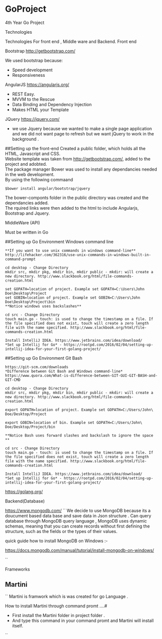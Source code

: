 
# GoProject
4th Year Go Project



Technologies 


Technologies For front end , Middle ware and Backend.
Front end

Bootstrap
http://getbootstrap.com/

We used bootstrap because: 

- Speed development 
- Responsiveness

AngularJS
https://angularjs.org/

- REST Easy.
- MVVM to the Rescue
- Data Binding and Dependency Injection
- Makes HTML your Template

JQuery
https://jquery.com/

- we use Jquery because we wanted to make a single page application and we did not want page to refresh but we want jQuery to work in the background . 

##Setting up the front-end 
Created a public folder, which holds all the HTML, Javascript and CSS.  
Website template was taken from http://getbootstrap.com/, added to the project and adobted.  
The package manager Bower was used to install any dependancies needed in the web development.   
By using the following commaand    
```linux
$bower install angular/bootstrap/jquery  
```
The bower-componts folder in the public directory was created and the dependancies added.  
The rquired links were then added to the html to include Angularjs, Bootstrap and Jquery.


MiddleWare (API)

Must be written in Go

##Setting up Go Environment Windows command line
```
**If you want to use unix commands in windows command-line**
http://lifehacker.com/362316/use-unix-commands-in-windows-built-in-command-prompt

cd desktop - Change Directory
mkdir src, mkdir pkg, mkdir bin, mkdir public - mkdir: will create a new directory. http://www.slackbook.org/html/file-commands-creation.html

set GOPATH=location of project. Example set GOPATH=C:\Users\John Doe\Desktop\Project
set GOBIN=location of project. Example set GOBIN=C:\Users\John Doe\Desktop\Project\bin
**Notice windows uses backslashes**

cd src - Change Directory
touch main.go - touch: is used to change the timestamp on a file. If the file specified does not exist, touch will create a zero length file with the name specified. http://www.slackbook.org/html/file-commands-creation.html

Install IntelliJ IDEA. https://www.jetbrains.com/idea/download/
*Set up Intellij for Go* - https://rootpd.com/2016/02/04/setting-up-intellij-idea-for-your-first-golang-project/
```
##Setting up Go Environment Git Bash
```
https://git-scm.com/downloads
*Difference between Git Bash and Windows command-line*
https://www.quora.com/What-is-difference-between-GIT-GUI-GIT-BASH-and-GIT-CMD

cd desktop - Change Directory
mkdir src, mkdir pkg, mkdir bin, mkdir public - mkdir: will create a new directory. http://www.slackbook.org/html/file-commands-creation.html

export GOPATH=location of project. Example set GOPATH=C:/Users/John\ Doe/Desktop/Project

export GOBIN=location of bin. Example set GOPATH=C:/Users/John\ Doe/Desktop/Project/bin

**Notice Bash uses forward slashes and backslash to ignore the space **

cd src - Change Directory
touch main.go - touch: is used to change the timestamp on a file. If the file specified does not exist, touch will create a zero length file with the name specified. http://www.slackbook.org/html/file-commands-creation.html

Install IntelliJ IDEA. https://www.jetbrains.com/idea/download/
*Set up Intellij for Go* - https://rootpd.com/2016/02/04/setting-up-intellij-idea-for-your-first-golang-project/
```


https://golang.org/

Backend(Database)

https://www.mongodb.com/
``
We decide to use MongoDB because its a doucument based data base and save data in Json structure . Can query database through MongoDB 
query language , MongoDB uses dynamic schemas, meaning that you can create records without first defining the structure, such as the fields or the types of their values.

quick guide how to install MongoDB on Windows :-

https://docs.mongodb.com/manual/tutorial/install-mongodb-on-windows/



``



Frameworks

Martini 
------

``
Martini is framwork which is was created for go Language .

How to install Martini through command promt ....#

- First install the Martini folder in project folder .
- And type this command in your command promt and Martini will install itself.



``


